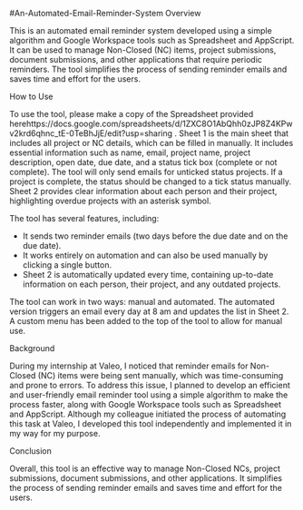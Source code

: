 #An-Automated-Email-Reminder-System
Overview

This is an automated email reminder system developed using a simple algorithm and Google Workspace tools such as Spreadsheet and AppScript. It can be used to manage Non-Closed (NC) items, project submissions, document submissions, and other applications that require periodic reminders. The tool simplifies the process of sending reminder emails and saves time and effort for the users.

How to Use

To use the tool, please make a copy of the Spreadsheet provided herehttps://docs.google.com/spreadsheets/d/1ZXC8O1AbQhh0zJP8Z4KPwv2krd6qhnc_tE-0TeBhJjE/edit?usp=sharing
 . Sheet 1 is the main sheet that includes all project or NC details, which can be filled in manually. It includes essential information such as name, email, project name, project description, open date, due date, and a status tick box (complete or not complete). The tool will only send emails for unticked status projects. If a project is complete, the status should be changed to a tick status manually. Sheet 2 provides clear information about each person and their project, highlighting overdue projects with an asterisk symbol.

The tool has several features, including:

- It sends two reminder emails (two days before the due date and on the due date).
- It works entirely on automation and can also be used manually by clicking a single button.
- Sheet 2 is automatically updated every time, containing up-to-date information on each person, their project, and any outdated projects.

The tool can work in two ways: manual and automated. The automated version triggers an email every day at 8 am and updates the list in Sheet 2. A custom menu has been added to the top of the tool to allow for manual use.

Background

During my internship at Valeo, I noticed that reminder emails for Non-Closed (NC) items were being sent manually, which was time-consuming and prone to errors. To address this issue, I planned to develop an efficient and user-friendly email reminder tool using a simple algorithm to make the process faster, along with Google Workspace tools such as Spreadsheet and AppScript. Although my colleague initiated the process of automating this task at Valeo, I developed this tool independently and implemented it in my way for my purpose.

Conclusion

Overall, this tool is an effective way to manage Non-Closed NCs, project submissions, document submissions, and other applications. It simplifies the process of sending reminder emails and saves time and effort for the users.

